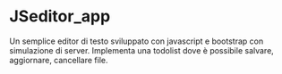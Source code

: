 # JSeditor_app
Un semplice editor di testo sviluppato con javascript e bootstrap con simulazione di server. Implementa una todolist dove è possibile salvare, aggiornare, cancellare file.
